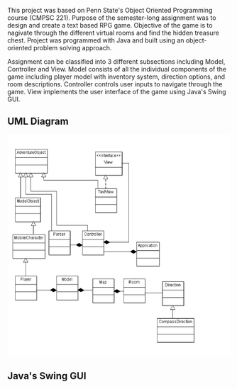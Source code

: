 This project was based on Penn State's Object Oriented Programming course (CMPSC 221). Purpose of the semester-long assignment was to design and create a text based RPG game. Objective of the game is to nagivate through the different virtual rooms and find the hidden treasure chest. Project was programmed with Java and built using an object-oriented problem solving approach. 

Assignment can be classified into 3 different subsections including Model, Controller and View. Model consists of all the individual components of the game including player model with inventory system, direction options, and room descriptions. Controller controls user inputs to navigate through the game. View implements the user interface of the game using Java's Swing GUI. 

## UML Diagram
<p align="center">
  <img width="600" height="500" src="https://github.com/stevens34400/Text_RPG_Game/blob/master/images/UML_design.png">
</p>

## Java's Swing GUI
